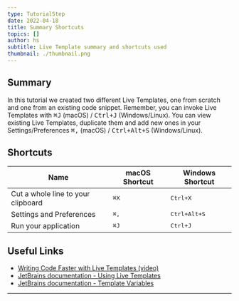```yaml
---
type: TutorialStep
date: 2022-04-18
title: Summary Shortcuts
topics: []
author: hs
subtitle: Live Template summary and shortcuts used
thumbnail: ./thumbnail.png
---
```


## Summary

In this tutorial we created two different Live Templates, one from scratch and one from an existing code snippet. Remember, you can invoke Live Templates with <kbd>⌘J</kbd> (macOS) / <kbd>Ctrl+J</kbd> (Windows/Linux). You can view existing Live Templates, duplicate them and add new ones in your Settings/Preferences <kbd>⌘,</kbd> (macOS) / <kbd>Ctrl+Alt+S</kbd> (Windows/Linux).

## Shortcuts

| Name                               | macOS Shortcut | Windows Shortcut      |
| ---------------------------------- | -------------- | --------------------- |
| Cut a whole line to your clipboard | <kbd>⌘X</kbd>  | <kbd>Ctrl+X</kbd>     |
| Settings and Preferences           | <kbd>⌘,</kbd>  | <kbd>Ctrl+Alt+S</kbd> |
| Run your application               | <kbd>⌘J</kbd>  | <kbd>Ctrl+J</kbd>     |

## Useful Links

- [Writing Code Faster with Live Templates (video)](https://youtu.be/ffBeoE6NBSs)
- [JetBrains documentation - Using Live Templates](https://www.jetbrains.com/help/idea/using-live-templates.html)
- [JetBrains documentation - Template Variables](https://www.jetbrains.com/help/idea/template-variables.html)

---
